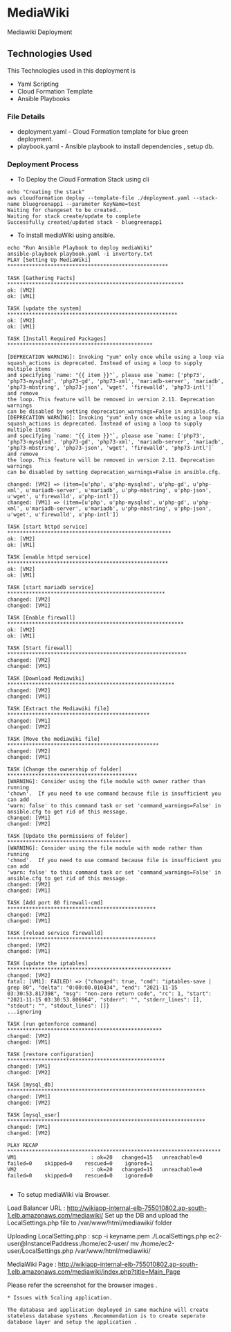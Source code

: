 # MediaWiki
Mediawiki Deployment


## Technologies Used
This Technologies used in this deployment is
* Yaml Scripting
* Cloud Formation Template
* Ansible Playbooks

### File Details
* deployment.yaml - Cloud Formation template for blue green deployment.
* playbook.yaml   - Ansible playbook to install dependencies , setup db.

### Deployment Process
* To Deploy the Cloud Formation Stack using cli
```
echo "Creating the stack"
aws cloudformation deploy --template-file ./deployment.yaml --stack-name bluegreenapp1 --parameter KeyName=test
Waiting for changeset to be created..
Waiting for stack create/update to complete
Successfully created/updated stack - bluegreenapp1
```

* To install mediaWiki using ansible.
```
echo "Run Ansible Playbook to deploy mediaWiki"
ansible-playbook playbook.yaml -i invertory.txt
PLAY [Setting Up MediaWiki] ****************************************************

TASK [Gathering Facts] *********************************************************
ok: [VM2]
ok: [VM1]

TASK [update the system] *******************************************************
ok: [VM2]
ok: [VM1]

TASK [Install Required Packages] ***********************************************

[DEPRECATION WARNING]: Invoking "yum" only once while using a loop via 
squash_actions is deprecated. Instead of using a loop to supply multiple items 
and specifying `name: "{{ item }}"`, please use `name: ['php73', 
'php73-mysqlnd', 'php73-gd', 'php73-xml', 'mariadb-server', 'mariadb', 
'php73-mbstring', 'php73-json', 'wget', 'firewalld', 'php73-intl']` and remove 
the loop. This feature will be removed in version 2.11. Deprecation warnings 
can be disabled by setting deprecation_warnings=False in ansible.cfg.
[DEPRECATION WARNING]: Invoking "yum" only once while using a loop via 
squash_actions is deprecated. Instead of using a loop to supply multiple items 
and specifying `name: "{{ item }}"`, please use `name: ['php73', 
'php73-mysqlnd', 'php73-gd', 'php73-xml', 'mariadb-server', 'mariadb', 
'php73-mbstring', 'php73-json', 'wget', 'firewalld', 'php73-intl']` and remove 
the loop. This feature will be removed in version 2.11. Deprecation warnings 
can be disabled by setting deprecation_warnings=False in ansible.cfg.

changed: [VM2] => (item=[u'php', u'php-mysqlnd', u'php-gd', u'php-xml', u'mariadb-server', u'mariadb', u'php-mbstring', u'php-json', u'wget', u'firewalld', u'php-intl'])
changed: [VM1] => (item=[u'php', u'php-mysqlnd', u'php-gd', u'php-xml', u'mariadb-server', u'mariadb', u'php-mbstring', u'php-json', u'wget', u'firewalld', u'php-intl'])

TASK [start httpd service] *****************************************************
ok: [VM2]
ok: [VM1]

TASK [enable httpd service] ****************************************************
ok: [VM2]
ok: [VM1]

TASK [start mariadb service] ***************************************************
changed: [VM2]
changed: [VM1]

TASK [Enable firewall] *********************************************************
ok: [VM2]
ok: [VM1]

TASK [Start firewall] **********************************************************
changed: [VM2]
changed: [VM1]

TASK [Download Mediawiki] ******************************************************
changed: [VM2]
changed: [VM1]

TASK [Extract the Mediawiki file] **********************************************
changed: [VM1]
changed: [VM2]

TASK [Move the mediawiki file] *************************************************
changed: [VM2]
changed: [VM1]

TASK [Change the ownership of folder] ******************************************
[WARNING]: Consider using the file module with owner rather than running
'chown'.  If you need to use command because file is insufficient you can add
'warn: false' to this command task or set 'command_warnings=False' in
ansible.cfg to get rid of this message.
changed: [VM1]
changed: [VM2]

TASK [Update the permissions of folder] ****************************************
[WARNING]: Consider using the file module with mode rather than running
'chmod'.  If you need to use command because file is insufficient you can add
'warn: false' to this command task or set 'command_warnings=False' in
ansible.cfg to get rid of this message.
changed: [VM2]
changed: [VM1]

TASK [Add port 80 firewall-cmd] ************************************************
changed: [VM2]
changed: [VM1]

TASK [reload service firewalld] ************************************************
changed: [VM2]
changed: [VM1]

TASK [update the iptables] *****************************************************
changed: [VM2]
fatal: [VM1]: FAILED! => {"changed": true, "cmd": "iptables-save | grep 80", "delta": "0:00:00.010434", "end": "2021-11-15 03:30:53.817398", "msg": "non-zero return code", "rc": 1, "start": "2021-11-15 03:30:53.806964", "stderr": "", "stderr_lines": [], "stdout": "", "stdout_lines": []}
...ignoring

TASK [run getenforce command] **************************************************
changed: [VM2]
changed: [VM1]

TASK [restore configuration] ***************************************************
changed: [VM1]
changed: [VM2]

TASK [mysql_db] ****************************************************************
changed: [VM1]
changed: [VM2]

TASK [mysql_user] ****************************************************************
changed: [VM1]
changed: [VM2]

PLAY RECAP *********************************************************************
VM1                        : ok=20   changed=15   unreachable=0    failed=0    skipped=0    rescued=0    ignored=1   
VM2                        : ok=20   changed=15   unreachable=0    failed=0    skipped=0    rescued=0    ignored=0   


```
* To setup mediaWiki via Browser.

Load Balancer URL : http://wikiapp-internal-elb-755010802.ap-south-1.elb.amazonaws.com/mediawiki/
Set up the DB and upload the LocalSettings.php file to /var/www/html/mediawiki/ folder 

Uploading LocalSetting.php :  scp -i  keyname.pem ./LocalSettings.php  ec2-user@InstanceIPaddress:/home/ec2-user/
                              mv /home/ec2-user/LocalSettings.php /var/www/html/mediawiki/
                              
MediaWiki Page : http://wikiapp-internal-elb-755010802.ap-south-1.elb.amazonaws.com/mediawiki/index.php?title=Main_Page

Please refer the screenshot for the browser images .

```
* Issues with Scaling application.

The database and application deployed in same machine will create stateless database systems .Recommendation is to create seperate database layer and setup the application .

```
